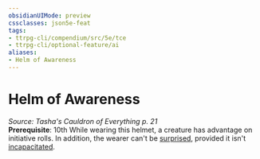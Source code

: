 ```yaml
---
obsidianUIMode: preview
cssclasses: json5e-feat
tags:
- ttrpg-cli/compendium/src/5e/tce
- ttrpg-cli/optional-feature/ai
aliases:
- Helm of Awareness
---
```

# Helm of Awareness
*Source: Tasha's Cauldron of Everything p. 21*  
**Prerequisite**: 10th
While wearing this helmet, a creature has advantage on initiative rolls. In addition, the wearer can't be [surprised](Інструменти%20ДМ/CLI/rules/conditions.md#Surprised), provided it isn't [incapacitated](Інструменти%20ДМ/CLI/rules/conditions.md#Incapacitated).
